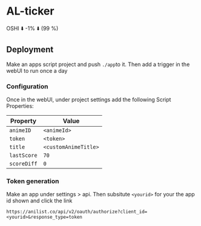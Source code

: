 # AL-ticker
OSHI ⬇️ -1% ⬇️  (99 %)

## Deployment

Make an apps script project and push `./app`to it. Then add a trigger in the webUI to run once a day

### Configuration

Once in the webUI, under project settings add the following Script Properties:

| Property | Value |
| -------- | ----- |
| `animeID` | `<animeId>` |
| `token` | `<token>` |
| `title` | `<customAnimeTitle>` |
| `lastScore` | `70` |
| `scoreDiff` | `0` |

### Token generation

Make an app under settings > api. Then subsitute `<yourid>` for your the app id shown and click the link

```
https://anilist.co/api/v2/oauth/authorize?client_id=<yourid>&response_type=token
```



